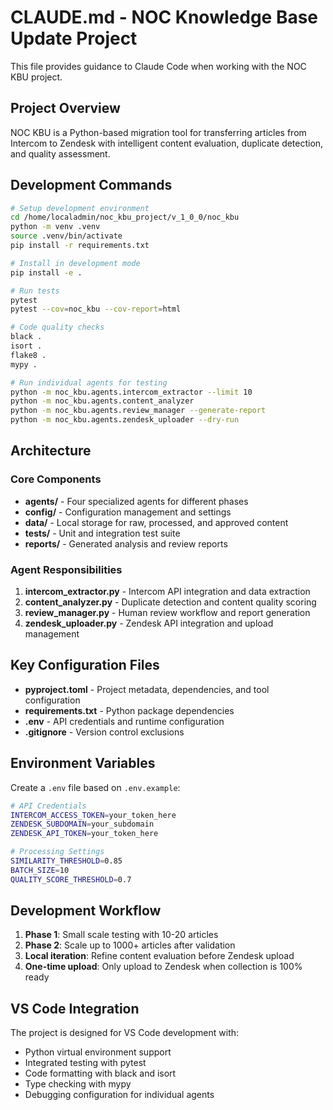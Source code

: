 # CLAUDE.md - NOC Knowledge Base Update Project

This file provides guidance to Claude Code when working with the NOC KBU project.

## Project Overview

NOC KBU is a Python-based migration tool for transferring articles from Intercom to Zendesk with intelligent content evaluation, duplicate detection, and quality assessment.

## Development Commands

```bash
# Setup development environment
cd /home/localadmin/noc_kbu_project/v_1_0_0/noc_kbu
python -m venv .venv
source .venv/bin/activate
pip install -r requirements.txt

# Install in development mode
pip install -e .

# Run tests
pytest
pytest --cov=noc_kbu --cov-report=html

# Code quality checks
black .
isort .
flake8 .
mypy .

# Run individual agents for testing
python -m noc_kbu.agents.intercom_extractor --limit 10
python -m noc_kbu.agents.content_analyzer
python -m noc_kbu.agents.review_manager --generate-report
python -m noc_kbu.agents.zendesk_uploader --dry-run
```

## Architecture

### Core Components
- **agents/** - Four specialized agents for different phases
- **config/** - Configuration management and settings
- **data/** - Local storage for raw, processed, and approved content
- **tests/** - Unit and integration test suite
- **reports/** - Generated analysis and review reports

### Agent Responsibilities
1. **intercom_extractor.py** - Intercom API integration and data extraction
2. **content_analyzer.py** - Duplicate detection and content quality scoring
3. **review_manager.py** - Human review workflow and report generation
4. **zendesk_uploader.py** - Zendesk API integration and upload management

## Key Configuration Files

- **pyproject.toml** - Project metadata, dependencies, and tool configuration
- **requirements.txt** - Python package dependencies
- **.env** - API credentials and runtime configuration
- **.gitignore** - Version control exclusions

## Environment Variables

Create a `.env` file based on `.env.example`:
```bash
# API Credentials
INTERCOM_ACCESS_TOKEN=your_token_here
ZENDESK_SUBDOMAIN=your_subdomain
ZENDESK_API_TOKEN=your_token_here

# Processing Settings
SIMILARITY_THRESHOLD=0.85
BATCH_SIZE=10
QUALITY_SCORE_THRESHOLD=0.7
```

## Development Workflow

1. **Phase 1**: Small scale testing with 10-20 articles
2. **Phase 2**: Scale up to 1000+ articles after validation
3. **Local iteration**: Refine content evaluation before Zendesk upload
4. **One-time upload**: Only upload to Zendesk when collection is 100% ready

## VS Code Integration

The project is designed for VS Code development with:
- Python virtual environment support
- Integrated testing with pytest
- Code formatting with black and isort
- Type checking with mypy
- Debugging configuration for individual agents